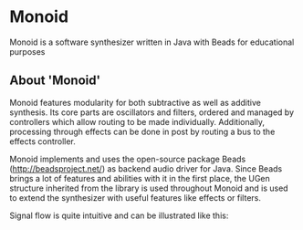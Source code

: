 # Monoid
Monoid is a software synthesizer written in Java with Beads for educational purposes

## About 'Monoid'

Monoid features modularity for both subtractive as well as additive synthesis. Its core parts are oscillators and filters,
ordered and managed by controllers which allow routing to be made individually. Additionally, processing through effects
can be done in post by routing a bus to the effects controller.

Monoid implements and uses the open-source package Beads (<http://beadsproject.net/>) as backend audio driver for Java.
Since Beads brings a lot of features and abilities with it in the first place, the UGen structure inherited from the library
is used throughout Monoid and is used to extend the synthesizer with useful features like effects or filters.

Signal flow is quite intuitive and can be illustrated like this:

